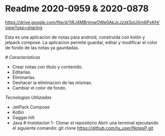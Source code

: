 # Readme 2020-0959 & 2020-0878

https://drive.google.com/file/d/1iRJ4MBrjmwOWe0AkJcJzzkSoUXm6PxKH/view?usp=sharing

Esta es una aplicacion de notas para android, construida con kotlin y jetpack compose. La aplicacion permite guardar, editar y modificar el color de fondo de las notas ya gaurdadas. 

<em> # Caracteristicas </em>
  
* Crear notas con titulo y contenido. 
* Editarlas.
* Eliminarlas.
* Deshacer la eliminacion de las mismas.
* Cambiar el color de fondo. 

<em> Tecnologias Utilizadas </em>
* JetPack Compose
* Kotlin
* Dagger.hilt
* Java
<em> # Instalacion </em>
1- Clonar el repositorio
	Abrir una terminal ejecutando el siguiente comando:
git clone https://github.com/tu_user/NotesP.git

